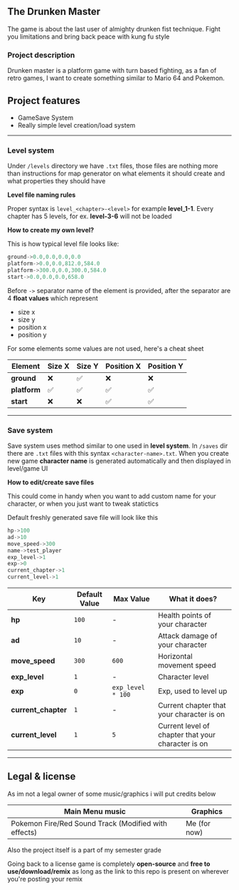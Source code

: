 ## The Drunken Master
The game is about the last user of almighty drunken fist technique. Fight you limitations and bring back peace with kung fu style

### Project description
Drunken master is a platform game with turn based fighting, as a fan of retro games, I want to create something similar to Mario 64 and Pokemon.

## Project features
- GameSave System
- Really simple level creation/load system

---

### Level system
Under `/levels` directory we have `.txt` files, those files are nothing more than instructions for map generator on what elements it should create and what properties they should have

**Level file naming rules**

Proper syntax is `level_<chapter>-<level>` for example **level_1-1**. Every chapter has 5 levels, for ex. **level-3-6** will not be loaded

**How to create my own level?**

This is how typical level file looks like:
```cpp
ground->0.0,0.0,0.0,0.0
platform->0.0,0.0,812.0,584.0
platform->300.0,0.0,300.0,584.0
start->0.0,0.0,0.0,658.0
```
Before `->` separator name of the element is provided, after the separator are 4 **float values** which represent
- size x
- size y
- position x
- position y

For some elements some values are not used, here's a cheat sheet

| Element | Size X | Size Y | Position X | Position Y |
| ------- | ----- | ----- | --------- | --------- |
| **ground** | ❌ | ✅ | ❌ | ❌ |
| **platform** | ✅ | ✅ | ✅ | ✅ |
| **start** | ❌ | ❌ | ✅ | ✅ |

---

### Save system
Save system uses method similar to one used in **level system**. In `/saves` dir there are `.txt` files with this syntax `<character-name>.txt`. When you create new game **character name** is generated automatically and then displayed in level/game UI

**How to edit/create save files**

This could come in handy when you want to add custom name for your character, or when you just want to tweak statictics

Default freshly generated save file will look like this
```cpp
hp->100
ad->10
move_speed->300
name->test_player
exp_level->1
exp->0
current_chapter->1
current_level->1
```

| Key | Default Value | Max Value | What it does? |
| --- | ------------- | --------- | ------------- |
| **hp** | ` 100 ` | - | Health points of your character |
| **ad** | ` 10 ` | - | Attack damage of your character |
| **move_speed** | ` 300 ` | ` 600 ` | Horizontal movement speed |
| **exp_level** | ` 1 ` | - | Character level |
| **exp** | ` 0 ` | ` exp_level * 100 ` | Exp, used to level up |
| **current_chapter** | `1` | - | Current chapter that your character is on |
| **current_level** | ` 1 ` | ` 5 ` | Current level of chapter that your character is on |

---

## Legal & license
As im not a legal owner of some music/graphics i will put credits below

| Main Menu music                                      | Graphics        |
| ---------------------------------------------------- | --------------- |
| Pokemon Fire/Red Sound Track (Modified with effects) | Me (for now)    |

Also the project itself is a part of my semester grade

Going back to a license game is completely **open-source** and **free to use/download/remix** as long as the link to this repo is present on wherever you're posting your remix
